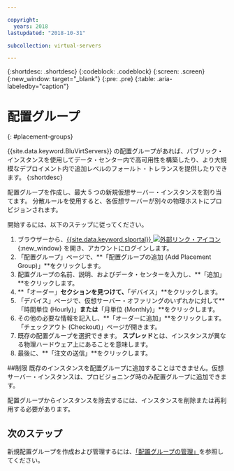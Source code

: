 ```yaml
---

copyright:
  years: 2018
lastupdated: "2018-10-31"

subcollection: virtual-servers

---
```


{:shortdesc: .shortdesc}
{:codeblock: .codeblock}
{:screen: .screen}
{:new_window: target="_blank"}
{:pre: .pre}
{:table: .aria-labeledby="caption"}


# 配置グループ
{: #placement-groups}

{{site.data.keyword.BluVirtServers}} の配置グループがあれば、パブリック・インスタンスを使用してデータ・センター内で高可用性を構築したり、より大規模なデプロイメント内で追加レベルのフォールト・トレランスを提供したりできます。
{:shortdesc}

配置グループを作成し、最大 5 つの新規仮想サーバー・インスタンスを割り当てます。 分散ルールを使用すると、各仮想サーバーが別々の物理ホストにプロビジョンされます。

開始するには、以下のステップに従ってください。

1. ブラウザーから、[{{site.data.keyword.slportal}} ![外部リンク・アイコン](../icons/launch-glyph.svg "外部リンク・アイコン")](https://control.softlayer.com/){:new_window} を開き、アカウントにログインします。
2. 「配置グループ」ページで、**「配置グループの追加 (Add Placement Group)」**をクリックします。
3. 配置グループの名前、説明、およびデータ・センターを入力し、**「追加」**をクリックします。
4. **「オーダー」**セクションを見つけて、**「デバイス」**をクリックします。
5. 「デバイス」ページで、仮想サーバー・オファリングのいずれかに対して**「時間単位 (Hourly)」**または**「月単位 (Monthly)」**をクリックします。
6. その他の必要な情報を記入し、**「オーダーに追加」**をクリックします。 「チェックアウト (Checkout)」ページが開きます。
7. 既存の配置グループを選択できます。 **スプレッド**とは、インスタンスが異なる物理ハードウェア上にあることを意味します。
8. 最後に、**「注文の送信」**をクリックします。

##制限
既存のインスタンスを配置グループに追加することはできません。仮想サーバー・インスタンスは、プロビジョニング時のみ配置グループに追加できます。

配置グループからインスタンスを除去するには、インスタンスを削除または再利用する必要があります。

## 次のステップ

新規配置グループを作成および管理するには、[「配置グループの管理」](/docs/vsi?topic=virtual-servers-vsi_managing_placegroup)を参照してください。

